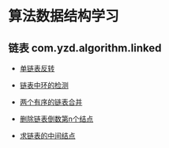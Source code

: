 算法数据结构学习
==
链表 com.yzd.algorithm.linked
--
    
 * [单链表反转](/src/main/java/com/yzd/algorithm/linked/DeleteNodeN.java)

 * [链表中环的检测](/src/main/java/com/yzd/algorithm/linked/DetectionOfRing.java) 
   
 * [两个有序的链表合并](/src/main/java/com/yzd/algorithm/linked/MergeTwoOrderedLinked.java)  
    
 * [删除链表倒数第n个结点](/src/main/java/com/yzd/algorithm/linked/DeleteNodeN.java) 
   
 * [求链表的中间结点](/src/main/java/com/yzd/algorithm/linked/MiddleNode.java)  
         
